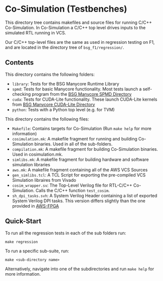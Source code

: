 # Co-Simulation (Testbenches)

This directory tree contains makefiles and source files for running
C/C++ Co-Simulation. In Co-Simulation a C/C++ top level drives inputs
to the simulated RTL running in VCS. 

Our C/C++ top-level files are the same as used in regression testing
on F1, and are located in the directory tree of `bsg_f1/regression/`.

## Contents

This directory contains the following folders: 

- `library`: Tests for the BSG Manycore Runtime Library
- `spmd`: Tests for basic Manycore functionality. Most tests launch a self-checking program from the [BSG Manycore SPMD Directory](https://github.com/bespoke-silicon-group/bsg_manycore/tree/master/software/spmd)
- `cuda`: Tests for CUDA-Lite functionality. These launch CUDA-Lite kernels from [BSG Manycore CUDA-Lite Directory](https://github.com/bespoke-silicon-group/bsg_manycore/tree/master/software/spmd/bsg_cuda_lite_runtime)
- `python`: Tests with a Python top level (e.g. for TVM)

This directory contains the following files:

- `Makefile`: Contains targets for Co-Simulation (Run `make help` for more information)
- `cosimulation.mk`: A makefile fragment for running and building Co-Simulation binaries. Used in all of the sub-folders.
- `compilation.mk`: A makefile fragment for building Co-Simulation binaries. Used in cosimulation.mk.
- `simlibs.mk`: A makefile fragment for building hardware and software simulation libraries
- `aws.mk`: A makefile fragment containing all of the AWS VCS Sources
- `gen_simlibs.tcl`: A TCL Script for exporting the pre-compiled VCS Simulation libraires from Vivado
- `cosim_wrapper.sv`: The Top-Level Verilog file for RTL-C/C++ Co-Simulation. Calls the C/C++ function `test_cosim`.
- `sh_dpi_tasks.svh`: A System Verilog Header containing a list of exported System Verilog DPI tasks. This version differs slightly than the one provided in [AWS-FPGA](https://github.com/aws/aws-fpga/blob/master/hdk/common/verif/include/sh_dpi_tasks.svh)

## Quick-Start

To run all the regression tests in each of the sub folders run: 

`make regression`

To run a specific sub-suite, run: 

`make <sub-directory name>`

Alternatively, navigate into one of the subdirectories and run `make
help` for more information.
